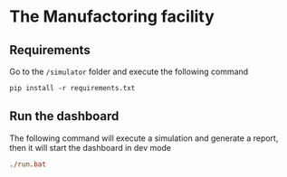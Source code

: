# The Manufactoring facility

## Requirements
Go to the `/simulator` folder and execute the following command
```ps
pip install -r requirements.txt
```

## Run the dashboard
The following command will execute a simulation and generate a report, then it will start the dashboard in dev mode
```ps
./run.bat
```
